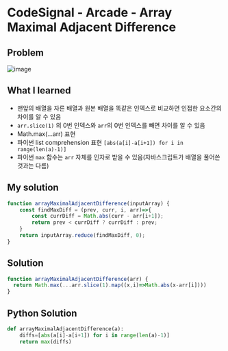 # CodeSignal - Arcade - Array Maximal Adjacent Difference

## Problem

![image](https://user-images.githubusercontent.com/35516239/57898402-e809e900-7893-11e9-9a0b-b5977004a4ff.png)

## What I learned 

- 맨앞의 배열을 자른 배열과 원본 배열을 똑같은 인덱스로 비교하면 인접한 요소간의 차이를 알 수 있음
- `arr.slice(1)` 의 0번 인덱스와 `arr`의 0번 인덱스를 빼면 차이를 알 수 있음
- Math.max(...arr) 표현
- 파이썬 list comprehension 표현 `[abs(a[i]-a[i+1]) for i in range(len(a)-1)]`
- 파이썬 `max` 함수는 `arr` 자체를  인자로 받을 수 있음(자바스크립트가 배열을 풀어쓴 것과는 다름)

## My solution

```javascript
function arrayMaximalAdjacentDifference(inputArray) {
    const findMaxDiff = (prev, curr, i, arr)=>{
        const currDiff = Math.abs(curr - arr[i+1]);
        return prev < currDiff ? currDiff : prev;  
    }
    return inputArray.reduce(findMaxDiff, 0);
}
```

## Solution

```javascript
function arrayMaximalAdjacentDifference(arr) {
  return Math.max(...arr.slice(1).map((x,i)=>Math.abs(x-arr[i])))
}
```

## Python Solution

```python
def arrayMaximalAdjacentDifference(a):
    diffs=[abs(a[i]-a[i+1]) for i in range(len(a)-1)]
    return max(diffs)
```

